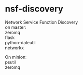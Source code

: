 # nsf-discovery
Network Service Function Discovery <br />
on master:<br />
zeromq <br />
flask <br />
python-dateutil <br />
networkx <br />

On minion: <br />
psutil <br />
zeromq <br />

